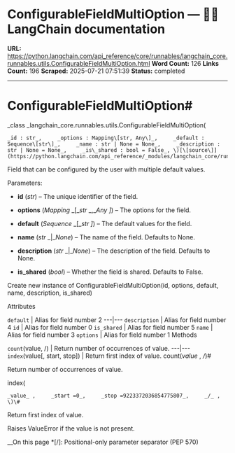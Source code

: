 # ConfigurableFieldMultiOption — 🦜🔗 LangChain  documentation

**URL:** https://python.langchain.com/api_reference/core/runnables/langchain_core.runnables.utils.ConfigurableFieldMultiOption.html
**Word Count:** 126
**Links Count:** 196
**Scraped:** 2025-07-21 07:51:39
**Status:** completed

---

# ConfigurableFieldMultiOption\#

_class _langchain\_core.runnables.utils.ConfigurableFieldMultiOption\(

    _id : str_,     _options : Mapping\[str, Any\]_,     _default : Sequence\[str\]_,     _name : str | None = None_,     _description : str | None = None_,     _is\_shared : bool = False_, \)[\[source\]](https://python.langchain.com/api_reference/_modules/langchain_core/runnables/utils.html#ConfigurableFieldMultiOption)\#     

Field that can be configured by the user with multiple default values.

Parameters:     

  * **id** \(_str_\) – The unique identifier of the field.

  * **options** \(_Mapping_ _\[__str_ _,__Any_ _\]_\) – The options for the field.

  * **default** \(_Sequence_ _\[__str_ _\]_\) – The default values for the field.

  * **name** \(_str_ _|__None_\) – The name of the field. Defaults to None.

  * **description** \(_str_ _|__None_\) – The description of the field. Defaults to None.

  * **is\_shared** \(_bool_\) – Whether the field is shared. Defaults to False.

Create new instance of ConfigurableFieldMultiOption\(id, options, default, name, description, is\_shared\)

Attributes

`default` | Alias for field number 2   ---|---   `description` | Alias for field number 4   `id` | Alias for field number 0   `is_shared` | Alias for field number 5   `name` | Alias for field number 3   `options` | Alias for field number 1      Methods

`count`\(value, /\) | Return number of occurrences of value.   ---|---   `index`\(value\[, start, stop\]\) | Return first index of value.      count\(_value_ , _/_\)\#     

Return number of occurrences of value.

index\(

    _value_ ,     _start =0_,     _stop =9223372036854775807_,     _/_ , \)\#     

Return first index of value.

Raises ValueError if the value is not present.

__On this page   *[/]: Positional-only parameter separator (PEP 570)